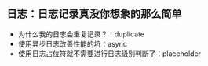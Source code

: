 ## 日志：日志记录真没你想象的那么简单

- 为什么我的日志会重复记录？：duplicate
- 使用异步日志改善性能的坑：async
- 使用日志占位符就不需要进行日志级别判断了：placeholder
